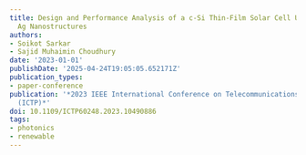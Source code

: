```yaml
---
title: Design and Performance Analysis of a c-Si Thin-Film Solar Cell Using Plasmonic
  Ag Nanostructures
authors:
- Soikot Sarkar
- Sajid Muhaimin Choudhury
date: '2023-01-01'
publishDate: '2025-04-24T19:05:05.652171Z'
publication_types:
- paper-conference
publication: '*2023 IEEE International Conference on Telecommunications and Photonics
  (ICTP)*'
doi: 10.1109/ICTP60248.2023.10490886
tags:
- photonics
- renewable
---
```

